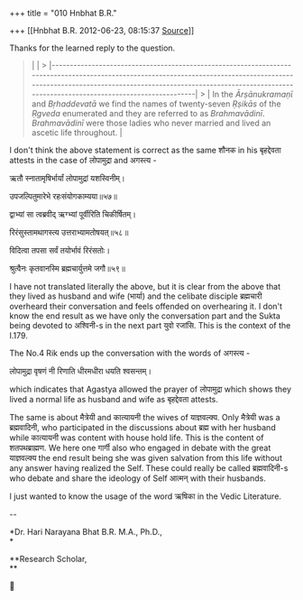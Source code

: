 +++
title = "010 Hnbhat B.R."

+++
[[Hnbhat B.R.	2012-06-23, 08:15:37 [Source](https://groups.google.com/g/bvparishat/c/tDvyp9uDrJ4)]]



Thanks for the learned reply to the question.  



> |                                                                                                                                                                                                                                                               | > |---------------------------------------------------------------------------------------------------------------------------------------------------------------------------------------------------------------------------------------------------------------| > |  In the *Ārṣānukramaṇῑ* and *Bṛhaddevatā* we find the names of twenty-seven *Ṛṣikās* of the *Ṛgveda* enumerated and they are referred to as *Brahmavādinī*. *Brahmavādinī* were those ladies who never married and lived an ascetic life throughout. |

  

  

I don't think the above statement is correct as the same शौनक in his बृहद्देवता attests in the case of लोपामुद्रा and अगस्त्य -

  

ऋतौ स्नातामृषिर्भार्यां लोपामुद्रां यशस्विनीम्।

उपजल्पितुमारेभे रहःसंयोगकाम्यया॥५७॥

द्वाभ्यां सा त्वब्रवीद् ऋग्भ्यां पूर्वीरिति चिकीर्षितम्।

रिरंसुस्तामथागस्त्य उत्तराभ्यामतोषयत्॥५८॥

विदित्वा तपसा सर्वं तयोर्भावं रिरंसतोः।

श्रुत्वैनः कृतवानस्मि ब्रह्मचार्युत्तमे जगौ॥५९॥

  

I have not translated literally the above, but it is clear from the above that they lived as husband and wife (भार्या) and the celibate disciple ब्रह्मचारी overheard their conversation and feels offended on overhearing it. I don't know the end result as we have only the conversation part and the Sukta being devoted to अश्विनी-s in the next part युवो रजांसि. This is the context of the I.179. 

  

The No.4 Rik ends up the conversation with the words of अगस्त्य -

  

लोपामुद्रा वृषणं नी रिणाति धीरमधीरा धयति श्वसन्तम्।

  

which indicates that Agastya allowed the prayer of लोपामुद्रा which shows they lived a normal life as husband and wife as बृहद्देवता attests.

  

The same is about मैत्रेयी and कात्यायनी the wives of याज्ञवल्क्य. Only मैत्रेयी was a ब्रह्मवादिनी, who participated in the discussions about ब्रह्म with her husband while कात्यायनी was content with house hold life. This is the content of शतपथब्राह्मण. We here one गार्गी also who engaged in debate with the great याज्ञवल्क्य the end result being she was given salvation from this life without any answer having realized the Self. These could really be called ब्रह्मवादिनी-s who debate and share the ideology of Self आत्मन् with their husbands.

  

I just wanted to know the usage of the word ऋषिका in the Vedic Literature.

  

--

*Dr. Hari Narayana Bhat B.R. M.A., Ph.D.,  
*

**Research Scholar,  
**



